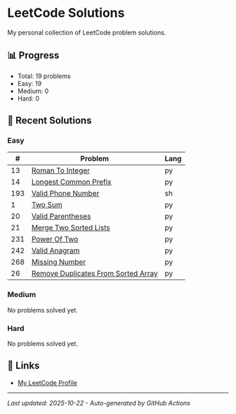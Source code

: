 # LeetCode Solutions

My personal collection of LeetCode problem solutions.

## 📊 Progress

<!-- LEETCODE-STATS:START -->
- Total: 19 problems
- Easy: 19
- Medium: 0
- Hard: 0
<!-- LEETCODE-STATS:END -->

## 📝 Recent Solutions

### Easy
<!-- LEETCODE-EASY:START -->
| # | Problem | Lang |
|---|---------|------|
| 13 | [Roman To Integer](13_roman_to_integer.py) | py |
| 14 | [Longest Common Prefix](14_longest_common_prefix.py) | py |
| 193 | [Valid Phone Number](193_valid_phone_number.sh) | sh |
| 1 | [Two Sum](1_two_sum.py) | py |
| 20 | [Valid Parentheses](20_valid_parentheses.py) | py |
| 21 | [Merge Two Sorted Lists](21_merge_two_sorted_lists.py) | py |
| 231 | [Power Of Two](231_power_of_two.py) | py |
| 242 | [Valid Anagram](242_valid_anagram.py) | py |
| 268 | [Missing Number](268_missing_number.py) | py |
| 26 | [Remove Duplicates From Sorted Array](26_remove_duplicates_from_sorted_array.py) | py |
<!-- LEETCODE-EASY:END -->

### Medium
<!-- LEETCODE-MEDIUM:START -->
No problems solved yet.
<!-- LEETCODE-MEDIUM:END -->

### Hard
<!-- LEETCODE-HARD:START -->
No problems solved yet.
<!-- LEETCODE-HARD:END -->

## 🔗 Links

- [My LeetCode Profile](https://leetcode.com/EY9hEwXP6z)

---
*Last updated: 2025-10-22 - Auto-generated by GitHub Actions*